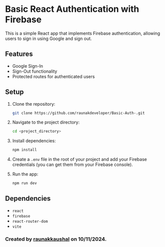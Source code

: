 # Basic React Authentication with Firebase

This is a simple React app that implements Firebase authentication, allowing users to sign in using Google and sign out.

## Features

- Google Sign-In
- Sign-Out functionality
- Protected routes for authenticated users

## Setup

1. Clone the repository:
   ```bash
   git clone https://github.com/raunakdeveloper/Basic-Auth-.git
   ```

2. Navigate to the project directory:
   ```bash
   cd <project_directory>
   ```

3. Install dependencies:
   ```bash
   npm install
   ```

4. Create a `.env` file in the root of your project and add your Firebase credentials (you can get them from your Firebase console).

5. Run the app:
   ```bash
   npm run dev
   ```

## Dependencies

- `react`
- `firebase`
- `react-router-dom`
- `vite`


### Created by [raunakkaushal](https://github.com/raunakkaushal) on 10/11/2024.